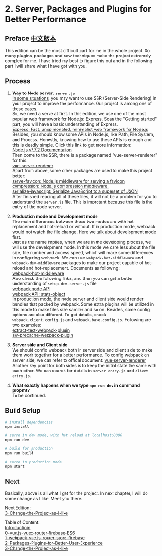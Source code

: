 # 2. Server, Packages and Plugins for Better Performance

## Preface [ 中文版本 ](./README.cn.md)
This edition can be the most difficult part for me in the whole project.
So many plugins, packages and new techniques make the project extremely complex for me. I have tried my best to figure this out and in the following part I will share what I have got with you.

## Process
1. **Way to Node server: `server.js`**  
[In some situations](https://vuejs.org/v2/guide/ssr.html), you may want to use SSR (Server-Side Rendering) in your project to improve the performance. Our project is among one of these cases.  
So, we need a serve at first. In this edition, we use one of the most popular web framework for Node.js: Express. Scan the "Getting started" part, you will have a basic understanding of Express.  
[Express: Fast, unopinionated, minimalist web framework for Node.js](http://expressjs.com/)  
Besides, you should know some APIs in Node.js, like Path, File System, and Process. Honestly, knowing how to use these APIs is enough and this is deadly simple. Click this link to get more information:  
[Node.js v7.7.2 Documentation](https://nodejs.org/api/)  
Then come to the SSR, there is a package named "vue-server-renderer" for this.  
[vue-server-renderer](https://www.npmjs.com/package/vue-server-renderer#api)  
Apart from above, some other packages are used to make this project better:  
[serve-favicon: Node.js middleware for serving a favicon](https://www.npmjs.com/package/serve-favicon)  
[compression: Node.js compression middleware.](https://www.npmjs.com/package/compression)  
[serialize-javascript: Serialize JavaScript to a superset of JSON](https://www.npmjs.com/package/serialize-javascript)   
After finished reading all of these files, it will not be a problem for you to understand the `server.js` file. This is improtant because this file is the entry of the node server.    

2. **Production mode and Development mode**  
The main differences between these two modes are with hot-replacement and hot-reload or without. If in production mode, webpack would not watch the file change. Here we talk about development mode first.  
Just as the name implies, when we are in the developing process, we will use the development mode. In this mode we care less about the file size, file number and access speed, which will make some differences in configuring webpack. We can use `webpack-hot-middleware` and `webpack-dev-middleware` packages to make our project capable of hot-reload and hot-replacement. Documents as following:    
[webpack-hot-middleware](https://www.npmjs.com/package/webpack-hot-middleware)  
Also check the following links, and then you can get a better understanding of `setup-dev-server.js` file:  
[webpack node API](https://webpack.js.org/api/node/)  
[webpack API: stats-object](https://webpack.js.org/api/node/#stats-object)  
In production mode, the node server and client side would render bundles that packed by webpack. Some extra plugins will be utilized in this mode to make files size samller and so on. Besides, some config options are also different. To get details, check `webpack.client.config.js` and  `webpack.base.config.js`. Following are two examples:   
[extract-text-webpack-plugin](https://www.npmjs.com/package/extract-text-webpack-plugin)  
[sw-precache-webpack-plugin](https://www.npmjs.com/package/sw-precache-webpack-plugin)  
3. **Server side and Client side**  
We should config webpack both in server side and client side to make them work together for a better performance. To config webpack on server side, we can refer to offical document:
[vue-server-renderer](https://www.npmjs.com/package/vue-server-renderer). Another key point for both sides is to keep the initial state the same with each other. We can search for details in `server-entry.js` and `client-entry.js`.  

4. **What exactly happens when we type `npm run dev` in command propmt?**  
To be continued.

## Build Setup

``` bash
# install dependencies
npm install

# serve in dev mode, with hot reload at localhost:8080
npm run dev

# build for production
npm run build

# serve in production mode
npm start
```

## Next
Basically, above is all what I get for the project. In next chapter, I will do some change as I like. Meet you there.  

Next Edition:  
[3-Change-the-Project-as-I-like](/tutorials/3-Change-the-Project-as-I-like)
    

Table of Content:  
[Introductioin](/README.md)   
[0-vue.js-vuex-router-firebase-ES6](/tutorials/0-vue.js-vuex-router)   
[1-webpack-vue.js-router-store-firebase](/tutorials/1-webpack-vue.js-router-store-firebase)    
[2-Packages-Plugins-for-Better-User-Experience](/tutorials/2-Packages-Plugins-for-Better-User-Experience)  
[3-Change-the-Project-as-I-like](/tutorials/3-Change-the-Project-as-I-like)
